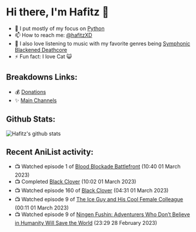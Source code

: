 # Hi there, I'm Hafitz 👋
- 🐍 I put mostly of my focus on [Python](https://python.org)
- 📫 How to reach me: [@hafitzXD](https://t.me/hafitzXD)
- 🎵 I also love listening to music with my favorite genres being [Symphonic Blackened Deathcore](https://youtu.be/qyYmS_iBcy4)
- ⚡ Fun fact: I love Cat 😺

## Breakdowns Links:
- 💰 [Donations](https://t.me/TheBreakdowns/2)
- ✨ [Main Channels](https://t.me/TheBreakdowns)

## Github Stats:
![Hafitz's github stats](https://github-readme-stats.vercel.app/api?username=breakdowns&show_icons=true&count_private=true&bg_color=00000000&text_color=777)

## Recent AniList activity:
<!-- ANILIST_ACTIVITY:start -->

-   📺 Watched episode 1 of [Blood Blockade Battlefront](https://anilist.co/anime/20727) (10:40 01 March 2023)
-   📺 Completed [Black Clover](https://anilist.co/anime/97940) (10:02 01 March 2023)
-   📺 Watched episode 160 of [Black Clover](https://anilist.co/anime/97940) (04:31 01 March 2023)
-   📺 Watched episode 9 of [The Ice Guy and His Cool Female Colleague](https://anilist.co/anime/151252) (00:11 01 March 2023)
-   📺 Watched episode 9 of [Ningen Fushin: Adventurers Who Don’t Believe in Humanity Will Save the World](https://anilist.co/anime/137909) (23:29 28 February 2023)

<!-- ANILIST_ACTIVITY:end -->
